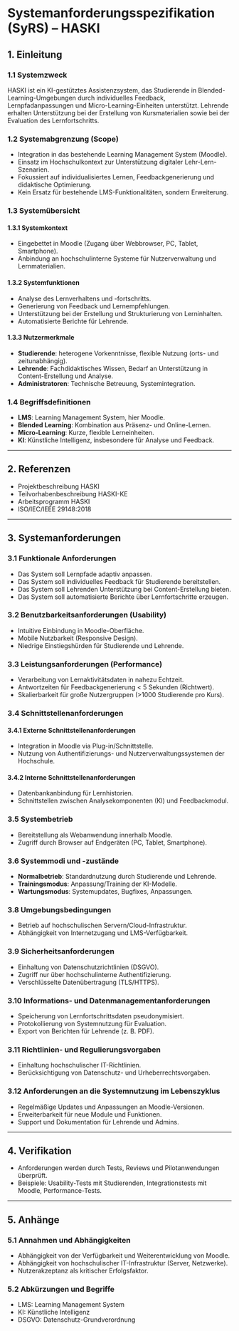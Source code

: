 # Systemanforderungsspezifikation (SyRS) – HASKI

## 1. Einleitung

### 1.1 Systemzweck
HASKI ist ein KI-gestütztes Assistenzsystem, das Studierende in Blended-Learning-Umgebungen durch individuelles Feedback, Lernpfadanpassungen und Micro-Learning-Einheiten unterstützt. Lehrende erhalten Unterstützung bei der Erstellung von Kursmaterialien sowie bei der Evaluation des Lernfortschritts.

### 1.2 Systemabgrenzung (Scope)
- Integration in das bestehende Learning Management System (Moodle).  
- Einsatz im Hochschulkontext zur Unterstützung digitaler Lehr-Lern-Szenarien.  
- Fokussiert auf individualisiertes Lernen, Feedbackgenerierung und didaktische Optimierung.  
- Kein Ersatz für bestehende LMS-Funktionalitäten, sondern Erweiterung.  

### 1.3 Systemübersicht

#### 1.3.1 Systemkontext
- Eingebettet in Moodle (Zugang über Webbrowser, PC, Tablet, Smartphone).  
- Anbindung an hochschulinterne Systeme für Nutzerverwaltung und Lernmaterialien.  

#### 1.3.2 Systemfunktionen
- Analyse des Lernverhaltens und -fortschritts.  
- Generierung von Feedback und Lernempfehlungen.  
- Unterstützung bei der Erstellung und Strukturierung von Lerninhalten.  
- Automatisierte Berichte für Lehrende.  

#### 1.3.3 Nutzermerkmale
- **Studierende**: heterogene Vorkenntnisse, flexible Nutzung (orts- und zeitunabhängig).  
- **Lehrende**: Fachdidaktisches Wissen, Bedarf an Unterstützung in Content-Erstellung und Analyse.  
- **Administratoren**: Technische Betreuung, Systemintegration.  

### 1.4 Begriffsdefinitionen
- **LMS**: Learning Management System, hier Moodle.  
- **Blended Learning**: Kombination aus Präsenz- und Online-Lernen.  
- **Micro-Learning**: Kurze, flexible Lerneinheiten.  
- **KI**: Künstliche Intelligenz, insbesondere für Analyse und Feedback.  

---

## 2. Referenzen
- Projektbeschreibung HASKI  
- Teilvorhabenbeschreibung HASKI-KE  
- Arbeitsprogramm HASKI  
- ISO/IEC/IEEE 29148:2018  

---

## 3. Systemanforderungen

### 3.1 Funktionale Anforderungen
- Das System soll Lernpfade adaptiv anpassen.  
- Das System soll individuelles Feedback für Studierende bereitstellen.  
- Das System soll Lehrenden Unterstützung bei Content-Erstellung bieten.  
- Das System soll automatisierte Berichte über Lernfortschritte erzeugen.  

### 3.2 Benutzbarkeitsanforderungen (Usability)
- Intuitive Einbindung in Moodle-Oberfläche.  
- Mobile Nutzbarkeit (Responsive Design).  
- Niedrige Einstiegshürden für Studierende und Lehrende.  

### 3.3 Leistungsanforderungen (Performance)
- Verarbeitung von Lernaktivitätsdaten in nahezu Echtzeit.  
- Antwortzeiten für Feedbackgenerierung < 5 Sekunden (Richtwert).  
- Skalierbarkeit für große Nutzergruppen (>1000 Studierende pro Kurs).  

### 3.4 Schnittstellenanforderungen

#### 3.4.1 Externe Schnittstellenanforderungen
- Integration in Moodle via Plug-in/Schnittstelle.  
- Nutzung von Authentifizierungs- und Nutzerverwaltungssystemen der Hochschule.  

#### 3.4.2 Interne Schnittstellenanforderungen
- Datenbankanbindung für Lernhistorien.  
- Schnittstellen zwischen Analysekomponenten (KI) und Feedbackmodul.  

### 3.5 Systembetrieb
- Bereitstellung als Webanwendung innerhalb Moodle.  
- Zugriff durch Browser auf Endgeräten (PC, Tablet, Smartphone).  

### 3.6 Systemmodi und -zustände
- **Normalbetrieb**: Standardnutzung durch Studierende und Lehrende.  
- **Trainingsmodus**: Anpassung/Training der KI-Modelle.  
- **Wartungsmodus**: Systemupdates, Bugfixes, Anpassungen.  

### 3.8 Umgebungsbedingungen
- Betrieb auf hochschulischen Servern/Cloud-Infrastruktur.  
- Abhängigkeit von Internetzugang und LMS-Verfügbarkeit.  

### 3.9 Sicherheitsanforderungen
- Einhaltung von Datenschutzrichtlinien (DSGVO).  
- Zugriff nur über hochschulinterne Authentifizierung.  
- Verschlüsselte Datenübertragung (TLS/HTTPS).  

### 3.10 Informations- und Datenmanagementanforderungen
- Speicherung von Lernfortschrittsdaten pseudonymisiert.  
- Protokollierung von Systemnutzung für Evaluation.  
- Export von Berichten für Lehrende (z. B. PDF).  

### 3.11 Richtlinien- und Regulierungsvorgaben
- Einhaltung hochschulischer IT-Richtlinien.  
- Berücksichtigung von Datenschutz- und Urheberrechtsvorgaben.  

### 3.12 Anforderungen an die Systemnutzung im Lebenszyklus
- Regelmäßige Updates und Anpassungen an Moodle-Versionen.  
- Erweiterbarkeit für neue Module und Funktionen.  
- Support und Dokumentation für Lehrende und Admins.  

---

## 4. Verifikation
- Anforderungen werden durch Tests, Reviews und Pilotanwendungen überprüft.  
- Beispiele: Usability-Tests mit Studierenden, Integrationstests mit Moodle, Performance-Tests.  

---

## 5. Anhänge

### 5.1 Annahmen und Abhängigkeiten
- Abhängigkeit von der Verfügbarkeit und Weiterentwicklung von Moodle.  
- Abhängigkeit von hochschulischer IT-Infrastruktur (Server, Netzwerke).  
- Nutzerakzeptanz als kritischer Erfolgsfaktor.  

### 5.2 Abkürzungen und Begriffe
- LMS: Learning Management System  
- KI: Künstliche Intelligenz  
- DSGVO: Datenschutz-Grundverordnung  
